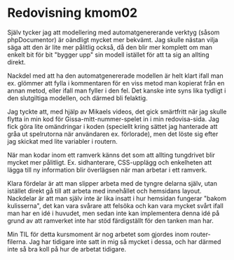 ---
---
Redovisning kmom02
=========================

Själv tycker jag att modellering med automatgenererande verktyg (såsom phpDocumentor) är oändligt mycket mer bekvämt. Jag skulle nästan vilja säga att den är lite mer pålitlig också, då den blir mer komplett om man enkelt bit för bit "bygger upp" sin modell istället för att ta sig an allting direkt.

Nackdel med att ha den automatgenererade modellen är helt klart ifall man ex. glömmer att fylla i kommentaren för en viss metod man kopierat från en annan metod, eller ifall man fyller i den fel. Det kanske inte syns lika tydligt i den slutgiltiga modellen, och därmed bli felaktig.

Jag tyckte att, med hjälp av Mikaels videos, det gick smärtfritt när jag skulle flytta in min kod för Gissa-mitt-nummer-spelet in i min redovisa-sida. Jag fick göra lite omändringar i koden (speciellt kring sättet jag hanterade att gråa ut spelrutorna när användaren ex. förlorade), men det löste sig efter jag skickat med lite variabler i routern.

När man kodar inom ett ramverk känns det som att allting tungdrivet blir mycket mer pålitligt. Ex. sidhanterare, CSS-upplägg och enkelheten att lägga till ny information blir överlägsen när man arbetar i ett ramverk.

Klara fördelar är att man slipper arbeta med de tyngre delarna själv, utan istället direkt gå till att arbeta med innehållet och hemsidans layout. Nackdelar är att man själv inte är lika insatt i hur hemsidan fungerar "bakom kulisserna", det kan vara svårare att felsöka och kan vara mycket svårt ifall man har en idé i huvudet, men sedan inte kan implementera denna idé på grund av att ramverket inte har stöd färdigställt för den tanken man har.

Min TIL för detta kursmoment är nog arbetet som gjordes inom router-filerna. Jag har tidigare inte satt in mig så mycket i dessa, och har därmed inte så bra koll på hur de arbetat tidigare.

